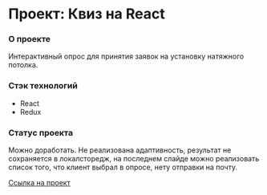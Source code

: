 # Проект: Квиз на React

### О проекте
Интерактивный опрос для принятия заявок на установку натяжного потолка. 
 
### Стэк технологий
* React
* Redux

### Статус проекта
Можно доработать. Не реализована адаптивность, результат не сохраняется в локалсторедж, на последнем слайде можно реализовать список того, что клиент выбрал в опросе, нету отправки на почту. 

[Ссылка на проект](https://qwelip.github.io/react-quiz/)